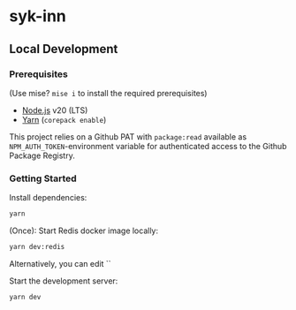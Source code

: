 # syk-inn

## Local Development

### Prerequisites

(Use mise? `mise i` to install the required prerequisites)

-   [Node.js](https://nodejs.org/en/) v20 (LTS)
-   [Yarn](https://yarnpkg.com/) (`corepack enable`)

This project relies on a Github PAT with `package:read` available as `NPM_AUTH_TOKEN`-environment variable for authenticated access to the Github Package Registry.

### Getting Started

Install dependencies:

```bash
yarn
```

(Once): Start Redis docker image locally:

```bash
yarn dev:redis
```

Alternatively, you can edit ``

Start the development server:

```bash
yarn dev
```
